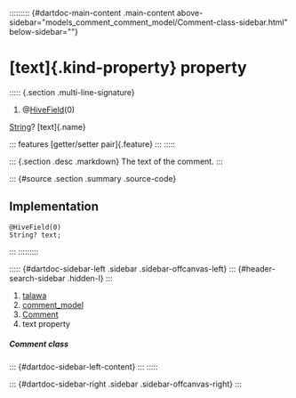 ::::::::: {#dartdoc-main-content .main-content above-sidebar="models_comment_comment_model/Comment-class-sidebar.html" below-sidebar=""}
<div>

# [text]{.kind-property} property

</div>

::::: {.section .multi-line-signature}
<div>

1.  @[HiveField](https://pub.dev/documentation/hive/2.2.3/hive/HiveField-class.html)(0)

</div>

[String](https://api.flutter.dev/flutter/dart-core/String-class.html)?
[text]{.name}

::: features
[getter/setter pair]{.feature}
:::
:::::

::: {.section .desc .markdown}
The text of the comment.
:::

::: {#source .section .summary .source-code}
## Implementation

``` language-dart
@HiveField(0)
String? text;
```
:::
:::::::::

::::: {#dartdoc-sidebar-left .sidebar .sidebar-offcanvas-left}
::: {#header-search-sidebar .hidden-l}
:::

1.  [talawa](../../index.html)
2.  [comment_model](../../models_comment_comment_model/)
3.  [Comment](../../models_comment_comment_model/Comment-class.html)
4.  text property

##### Comment class

::: {#dartdoc-sidebar-left-content}
:::
:::::

::: {#dartdoc-sidebar-right .sidebar .sidebar-offcanvas-right}
:::
